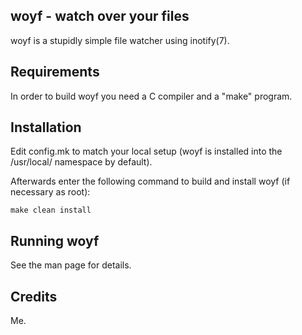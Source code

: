 woyf - watch over your files
----------------------------
woyf is a stupidly simple file watcher using inotify(7).

Requirements
------------
In order to build woyf you need a C compiler and a "make" program.

Installation
------------
Edit config.mk to match your local setup (woyf is installed into the
/usr/local/ namespace by default).

Afterwards enter the following command to build and install woyf (if
necessary as root):

    make clean install

Running woyf
------------
See the man page for details.

Credits
-------
Me.